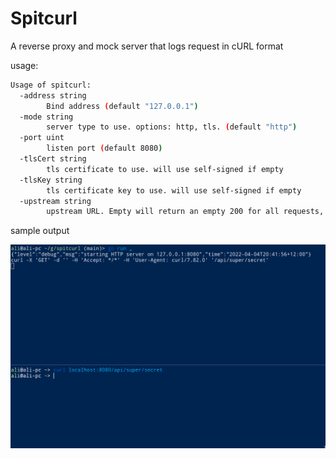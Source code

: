 # Spitcurl 

A reverse proxy and mock server that logs request in cURL format

usage:

```sh
Usage of spitcurl:
  -address string
    	Bind address (default "127.0.0.1")
  -mode string
    	server type to use. options: http, tls. (default "http")
  -port uint
    	listen port (default 8080)
  -tlsCert string
    	tls certificate to use. will use self-signed if empty
  -tlsKey string
    	tls certificate key to use. will use self-signed if empty
  -upstream string
    	upstream URL. Empty will return an empty 200 for all requests, Example: https://www.youtube.com
```

sample output

![screenshot](static/screenshot.png)